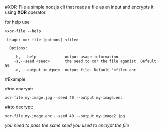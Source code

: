 #XOR-File
a simple nodejs cli that reads a file as an input and encrypts it using **XOR** operator.

for help use


```
>xor-file --help

 Usage: xor-file [options] <file>

  Options:

    -h, --help             output usage information
    -s,--seed <seed>       the seed to xor the file aganist. Default 50
    -o, --output <output>  output file. Default '<file>.enc'
```



#Example:


##to encrypt: 
```
xor-file my-image.jpg --seed 40 --output my-image.enc
```
##to decrypt:
```
xor-file my-image.enc --seed 40 --output my-image2.jpg
```
 *you need to pass the same seed you used to encrypt the file*

